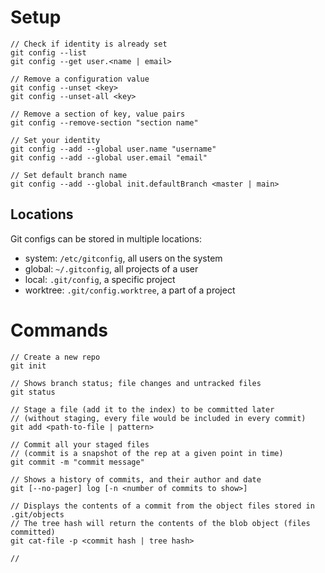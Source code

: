 # Setup

```
// Check if identity is already set
git config --list
git config --get user.<name | email>

// Remove a configuration value
git config --unset <key>
git config --unset-all <key>

// Remove a section of key, value pairs
git config --remove-section "section name"

// Set your identity
git config --add --global user.name "username"
git config --add --global user.email "email"

// Set default branch name
git config --add --global init.defaultBranch <master | main>
```

## Locations
Git configs can be stored in multiple locations:
- system: `/etc/gitconfig`, all users on the system
- global: `~/.gitconfig`, all projects of a user
- local: `.git/config`, a specific project
- worktree: `.git/config.worktree`, a part of a project

# Commands
```
// Create a new repo
git init

// Shows branch status; file changes and untracked files
git status

// Stage a file (add it to the index) to be committed later
// (without staging, every file would be included in every commit)
git add <path-to-file | pattern>

// Commit all your staged files
// (commit is a snapshot of the rep at a given point in time)
git commit -m "commit message"

// Shows a history of commits, and their author and date
git [--no-pager] log [-n <number of commits to show>]
```

```
// Displays the contents of a commit from the object files stored in .git/objects
// The tree hash will return the contents of the blob object (files committed)
git cat-file -p <commit hash | tree hash>

// 

```
